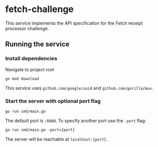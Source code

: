 # fetch-challenge

This service implements the API specification for the Fetch receipt processor challenge.

## Running the service
### Install dependencies
Navigate to project root
```
go mod download
```
This service uses `github.com/google/uuid` and `github.com/gorilla/mux`.
### Start the server with optional port flag
```
go run cmd/main.go
```
The default port is `:8000`. To specify another port use the `-port` flag:
```
go run cmd/main.go -port={port}
```

The server will be reachable at `localhost:{port}`.

